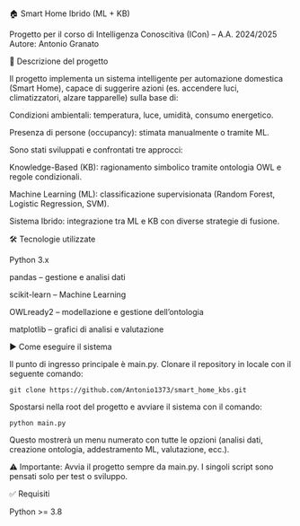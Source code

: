 🏠 Smart Home Ibrido (ML + KB)

Progetto per il corso di Intelligenza Conoscitiva (ICon) – A.A. 2024/2025
Autore: Antonio Granato

📌 Descrizione del progetto

Il progetto implementa un sistema intelligente per automazione domestica (Smart Home), capace di suggerire azioni (es. accendere luci, climatizzatori, alzare tapparelle) sulla base di:

Condizioni ambientali: temperatura, luce, umidità, consumo energetico.

Presenza di persone (occupancy): stimata manualmente o tramite ML.

Sono stati sviluppati e confrontati tre approcci:

Knowledge-Based (KB): ragionamento simbolico tramite ontologia OWL e regole condizionali.

Machine Learning (ML): classificazione supervisionata (Random Forest, Logistic Regression, SVM).

Sistema Ibrido: integrazione tra ML e KB con diverse strategie di fusione.

🛠 Tecnologie utilizzate

Python 3.x

pandas – gestione e analisi dati

scikit-learn – Machine Learning

OWLready2 – modellazione e gestione dell’ontologia

matplotlib – grafici di analisi e valutazione

▶ Come eseguire il sistema

Il punto di ingresso principale è main.py.
Clonare il repository in locale con il seguente comando:

    git clone https://github.com/Antonio1373/smart_home_kbs.git 
    
Spostarsi nella root del progetto e avviare il sistema con il comando:

    python main.py


Questo mostrerà un menu numerato con tutte le opzioni (analisi dati, creazione ontologia, addestramento ML, valutazione, ecc.).

⚠ Importante: Avvia il progetto sempre da main.py. I singoli script sono pensati solo per test o sviluppo.

✅ Requisiti

Python >= 3.8
